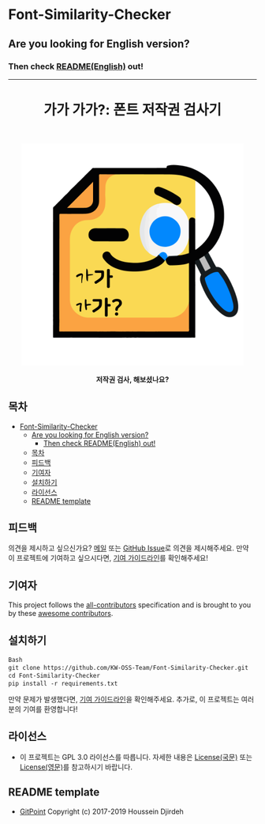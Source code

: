 # Font-Similarity-Checker

## Are you looking for English version?

### Then check [README(English)](./README_en.md) out!

---

<h1 align="center"> 가가 가가?: 폰트 저작권 검사기 </h1> <br>
<p align="center">
    <img alt="가가 가가?: 폰트 저작권 검사기" title="가가 가가?: 폰트 저작권 검사기" src="https://github.com/KW-OSS-Team/Font-Similarity-Checker/blob/main/icon/icon.png" width="450">
</p>

<p align="center">
    <b>저작권 검사, 해보셨나요?</b>
</p>

<!-- START doctoc generated TOC please keep comment here to allow auto update -->
<!-- DON'T EDIT THIS SECTION, INSTEAD RE-RUN doctoc TO UPDATE -->
## 목차
- [Font-Similarity-Checker](#font-similarity-checker)
  - [Are you looking for English version?](#are-you-looking-for-english-version)
    - [Then check README(English) out!](#then-check-readmeenglish-out)
  - [목차](#목차)
  - [피드백](#피드백)
  - [기여자](#기여자)
  - [설치하기](#설치하기)
  - [라이선스](#라이선스)
  - [README template](#readme-template)

<!-- END doctoc generated TOC please keep comment here to allow auto update -->

## 피드백

의견을 제시하고 싶으신가요? [메일](mailto:metr0jw@outlook.com) 또는 [GitHub Issue](https://github.com/KW-OSS-Team/Font-Similarity-Checker/issues/new)로 의견을 제시해주세요. 만약 이 프로젝트에 기여하고 싶으시다면, [기여 가이드라인](./CONTRIBUTING.md)를 확인해주세요!


## 기여자

This project follows the [all-contributors](https://github.com/kentcdodds/all-contributors) specification and is brought to you by these [awesome contributors](./CONTRIBUTORS.md).


## 설치하기

```
Bash
git clone https://github.com/KW-OSS-Team/Font-Similarity-Checker.git
cd Font-Similarity-Checker
pip install -r requirements.txt
```

만약 문제가 발생했다면, [기여 가이드라인](CONTRIBUTING.md)을 확인해주세요. 추가로, 이 프로젝트는 여러분의 기여를 환영합니다!


## 라이선스

- 이 프로젝트는 GPL 3.0 라이선스를 따릅니다. 자세한 내용은 [License(국문)](./LICENSE_ko.md) 또는 [License(영문)](./LICENSE_en.md)를 참고하시기 바랍니다.

## README template

- [GitPoint](https://github.com/gitpoint/git-point#readme) Copyright (c) 2017-2019 Houssein Djirdeh
